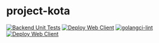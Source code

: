 # project-kota

[![Backend Unit Tests](https://github.com/Anexca/project-kota/actions/workflows/backend-tests.yml/badge.svg)](https://github.com/Anexca/project-kota/actions/workflows/backend-tests.yml)
[![Deploy Web Client](https://github.com/Anexca/project-kota/actions/workflows/web_client_deployment.yml/badge.svg)](https://github.com/Anexca/project-kota/actions/workflows/web_client_deployment.yml)
[![golangci-lint](https://github.com/Anexca/project-kota/actions/workflows/golangci-lint.yml/badge.svg)](https://github.com/Anexca/project-kota/actions/workflows/golangci-lint.yml)
[![Deploy Web Client](https://github.com/Anexca/project-kota/actions/workflows/web_client_deployment.yml/badge.svg)](https://github.com/Anexca/project-kota/actions/workflows/web_client_deployment.yml)
